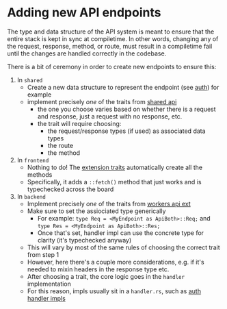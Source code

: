 # Adding new API endpoints

The type and data structure of the API system is meant to ensure that the entire stack is kept in sync at compiletime.
In other words, changing any of the request, response, method, or route, must result in a compiletime fail until the changes are handled correctly in the codebase.

There is a bit of ceremony in order to create new endpoints to ensure this:

1. In `shared`
    - Create a new data structure to represent the endpoint (see [auth](../shared/src/api/auth.rs)) for example
    - implement precisely *one* of the traits from [shared api](../shared/src/api.rs)
        - the one you choose varies based on whether there is a request and response, just a request with no response, etc.
        - the trait will require choosing:
            - the request/response types (if used) as associated data types
            - the route
            - the method
2. In `frontend`
    - Nothing to do! The [extension traits](../frontend/src/api_ext.rs) automatically create all the methods
    - Specifically, it adds a `::fetch()` method that just works and is typechecked across the board
3. In `backend`
    - Implement precisely *one* of the traits from [workers api ext](../workers/api/src/api_ext.rs)
    - Make sure to set the assiociated type generically
        - For example: `type Req = <MyEndpoint as ApiBoth>::Req;` and `type Res = <MyEndpoint as ApiBoth>::Res;`
        - Once that's set, handler impl can use the concrete type for clarity (it's typechecked anyway)
    - This will vary by most of the same rules of choosing the correct trait from step 1
    - However, here there's a couple more considerations, e.g. if it's needed to mixin headers in the response type etc.
    - After choosing a trait, the core logic goes in the `handler` implementation
    - For this reason, impls usually sit in a `handler.rs`, such as [auth handler impls](../workers/api/src/auth/handler.rs)